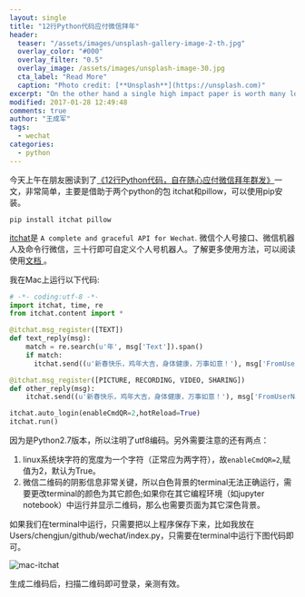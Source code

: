 ```yaml
---
layout: single
title: "12行Python代码应付微信拜年"
header:
  teaser: "/assets/images/unsplash-gallery-image-2-th.jpg"
  overlay_color: "#000"
  overlay_filter: "0.5"
  overlay_image: /assets/images/unsplash-image-30.jpg
  cta_label: "Read More"
  caption: "Photo credit: [**Unsplash**](https://unsplash.com)"
excerpt: "On the other hand a single high impact paper is worth many low impact papers, so from a career perspective it’s not necessarily a waste of time to devote a year or two to getting something into a top journal."
modified: 2017-01-28 12:49:48
comments: true
author: "王成军"
tags:
  - wechat
categories:
  - python
---
```


今天上午在朋友圈读到了[《12行Python代码，自在随心应付微信拜年群发》](https://zhuanlan.zhihu.com/p/25034403)一文，非常简单，主要是借助于两个python的包 itchat和pillow，可以使用pip安装。

```terminal
pip install itchat pillow
```

[itchat](https://github.com/littlecodersh/ItChat)是 `A complete and graceful API for Wechat`. 微信个人号接口、微信机器人及命令行微信，三十行即可自定义个人号机器人。了解更多使用方法，可以阅读使用[文档 ](http://itchat.readthedocs.io )。

我在Mac上运行以下代码:

```python
# -*- coding:utf-8 -*-
import itchat, time, re
from itchat.content import *

@itchat.msg_register([TEXT])
def text_reply(msg):
    match = re.search(u'年', msg['Text']).span()
    if match:
      itchat.send((u'新春快乐，鸡年大吉，身体健康，万事如意！'), msg['FromUserName'])

@itchat.msg_register([PICTURE, RECORDING, VIDEO, SHARING])
def other_reply(msg):
    itchat.send((u'新春快乐，鸡年大吉，身体健康，万事如意！'), msg['FromUserName'])

itchat.auto_login(enableCmdQR=2,hotReload=True)
itchat.run()
```

因为是Python2.7版本，所以注明了utf8编码。另外需要注意的还有两点：

1. linux系统块字符的宽度为一个字符（正常应为两字符），故`enableCmdQR=2`,赋值为2，默认为True。
2. 微信二维码的阴影信息非常关键，所以白色背景的terminal无法正确运行，需要更改terminal的颜色为其它颜色;如果你在其它编程环境（如jupyter notebook）中运行并显示二维码，那么也需要页面为其它深色背景。

如果我们在terminal中运行，只需要把以上程序保存下来，比如我放在Users/chengjun/github/wechat/index.py，只需要在terminal中运行下图代码即可。

![mac-itchat](http://oaf2qt3yk.bkt.clouddn.com/809147ac86ad5ee6d338c3c01706dceb.png)

生成二维码后，扫描二维码即可登录，亲测有效。
